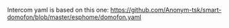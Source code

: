 Intercom yaml is based on this one:
https://github.com/Anonym-tsk/smart-domofon/blob/master/esphome/domofon.yaml